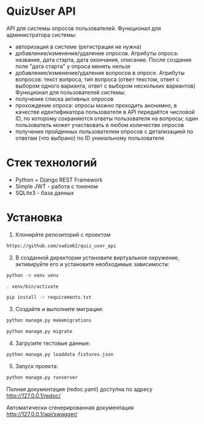 # QuizUser API
API для системы опросов пользователей.
Функционал для администратора системы:
- авторизация в системе (регистрация не нужна)
- добавление/изменение/удаление опросов. Атрибуты опроса: название, дата старта, дата окончания, описание. После создания поле "дата старта" у опроса менять нельзя
- добавление/изменение/удаление вопросов в опросе. Атрибуты вопросов: текст вопроса, тип вопроса (ответ текстом, ответ с выбором одного варианта, ответ с выбором нескольких вариантов)
Функционал для пользователей системы:
- получение списка активных опросов
- прохождение опроса: опросы можно проходить анонимно, в качестве идентификатора пользователя в API передаётся числовой ID, по которому сохраняются ответы пользователя на вопросы; один пользователь может участвовать в любом количестве опросов
- получение пройденных пользователем опросов с детализацией по ответам (что выбрано) по ID уникальному пользователя
# Стек технологий
- Python + Django REST Framework
- Simple JWT - работа с токеном
- SQLite3 - база данных
# Установка
1. Клонирйте репозиторий с проектом
```sh
https://github.com/vadim62/quiz_user_api
```
2. В созданной директории установите виртуальное окружение, активируйте его и установите необходимые зависимости:
```sh
python -m venv venv

. venv/bin/activate

pip install -r requirements.txt
```
3. Создайте и выполните миграции:
```sh
python manage.py makemigrations

python manage.py migrate
```
4. Загрузите тестовые данные:
```sh
python manage.py loaddata fixtures.json
```
5. Запуск проекта:
```sh
python manage.py runserver
```

Полная документация (redoc.yaml) доступна по адресу http://127.0.0.1/redoc/

Автоматически сгенерированная документация http://127.0.0.1/api/swagger/

